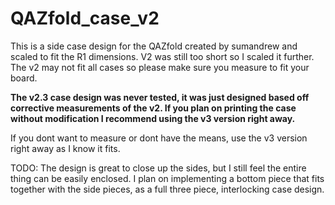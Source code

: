 # QAZfold_case_v2
This is a side case design for the QAZfold created by sumandrew and scaled to fit the R1 dimensions.
V2 was still too short so I scaled it further. The v2 may not fit all cases so please make sure you measure to fit your board.

**The v2.3 case design was never tested, it was just designed based off corrective measurements of the v2.
If you plan on printing the case without modification I recommend using the v3 version right away.**

If you dont want to measure or dont have the means, use the v3 version right away as I know it fits.

TODO: The design is great to close up the sides, but I still feel the entire thing can be easily enclosed.
I plan on implementing a bottom piece that fits together with the side pieces, as a full three piece, interlocking case design.
